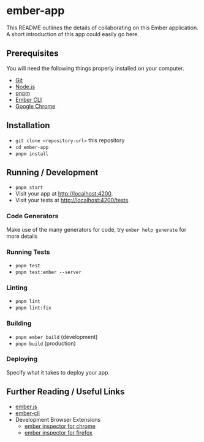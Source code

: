 # ember-app

This README outlines the details of collaborating on this Ember application.
A short introduction of this app could easily go here.

## Prerequisites

You will need the following things properly installed on your computer.

- [Git](https://git-scm.com/)
- [Node.js](https://nodejs.org/)
- [pnpm](https://pnpm.io/)
- [Ember CLI](https://cli.emberjs.com/release/)
- [Google Chrome](https://google.com/chrome/)

## Installation

- `git clone <repository-url>` this repository
- `cd ember-app`
- `pnpm install`

## Running / Development

- `pnpm start`
- Visit your app at [http://localhost:4200](http://localhost:4200).
- Visit your tests at [http://localhost:4200/tests](http://localhost:4200/tests).

### Code Generators

Make use of the many generators for code, try `ember help generate` for more details

### Running Tests

- `pnpm test`
- `pnpm test:ember --server`

### Linting

- `pnpm lint`
- `pnpm lint:fix`

### Building

- `pnpm ember build` (development)
- `pnpm build` (production)

### Deploying

Specify what it takes to deploy your app.

## Further Reading / Useful Links

- [ember.js](https://emberjs.com/)
- [ember-cli](https://cli.emberjs.com/release/)
- Development Browser Extensions
  - [ember inspector for chrome](https://chrome.google.com/webstore/detail/ember-inspector/bmdblncegkenkacieihfhpjfppoconhi)
  - [ember inspector for firefox](https://addons.mozilla.org/en-US/firefox/addon/ember-inspector/)
